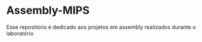 # Assembly-MIPS
 Esse repositório é dedicado aos projetos em assembly realizados durante o laboratório
